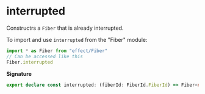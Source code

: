 # interrupted

Constructrs a `Fiber` that is already interrupted.

To import and use `interrupted` from the "Fiber" module:

```ts
import * as Fiber from "effect/Fiber"
// Can be accessed like this
Fiber.interrupted
```

**Signature**

```ts
export declare const interrupted: (fiberId: FiberId.FiberId) => Fiber<never>
```
